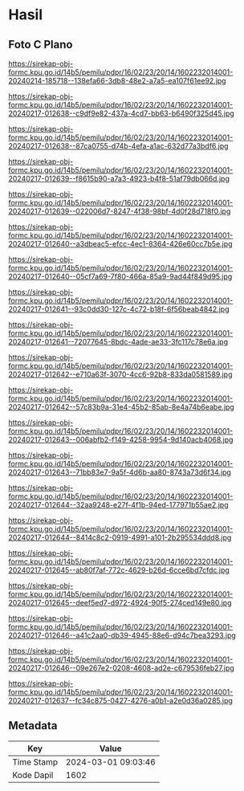 # Hasil

## Foto C Plano

https://sirekap-obj-formc.kpu.go.id/14b5/pemilu/pdpr/16/02/23/20/14/1602232014001-20240214-185718--138efa66-3db8-48e2-a7a5-ea107f61ee92.jpg

https://sirekap-obj-formc.kpu.go.id/14b5/pemilu/pdpr/16/02/23/20/14/1602232014001-20240217-012638--c9df9e82-437a-4cd7-bb63-b6490f325d45.jpg

https://sirekap-obj-formc.kpu.go.id/14b5/pemilu/pdpr/16/02/23/20/14/1602232014001-20240217-012638--87ca0755-d74b-4efa-a1ac-632d77a3bdf6.jpg

https://sirekap-obj-formc.kpu.go.id/14b5/pemilu/pdpr/16/02/23/20/14/1602232014001-20240217-012639--f8615b90-a7a3-4923-b4f8-51af79db066d.jpg

https://sirekap-obj-formc.kpu.go.id/14b5/pemilu/pdpr/16/02/23/20/14/1602232014001-20240217-012639--022006d7-8247-4f38-98bf-4d0f28d718f0.jpg

https://sirekap-obj-formc.kpu.go.id/14b5/pemilu/pdpr/16/02/23/20/14/1602232014001-20240217-012640--a3dbeac5-efcc-4ec1-8364-426e60cc7b5e.jpg

https://sirekap-obj-formc.kpu.go.id/14b5/pemilu/pdpr/16/02/23/20/14/1602232014001-20240217-012640--05cf7a69-7f80-466a-85a9-9ad44f849d95.jpg

https://sirekap-obj-formc.kpu.go.id/14b5/pemilu/pdpr/16/02/23/20/14/1602232014001-20240217-012641--93c0dd30-127c-4c72-b18f-6f56beab4842.jpg

https://sirekap-obj-formc.kpu.go.id/14b5/pemilu/pdpr/16/02/23/20/14/1602232014001-20240217-012641--72077645-8bdc-4ade-ae33-3fc117c78e6a.jpg

https://sirekap-obj-formc.kpu.go.id/14b5/pemilu/pdpr/16/02/23/20/14/1602232014001-20240217-012642--e710a63f-3070-4cc6-92b8-833da0581589.jpg

https://sirekap-obj-formc.kpu.go.id/14b5/pemilu/pdpr/16/02/23/20/14/1602232014001-20240217-012642--57c83b9a-31e4-45b2-85ab-8e4a74b6eabe.jpg

https://sirekap-obj-formc.kpu.go.id/14b5/pemilu/pdpr/16/02/23/20/14/1602232014001-20240217-012643--006abfb2-f149-4258-9954-9d140acb4068.jpg

https://sirekap-obj-formc.kpu.go.id/14b5/pemilu/pdpr/16/02/23/20/14/1602232014001-20240217-012643--71bb83e7-9a5f-4d6b-aa80-8743a73d6f34.jpg

https://sirekap-obj-formc.kpu.go.id/14b5/pemilu/pdpr/16/02/23/20/14/1602232014001-20240217-012644--32aa9248-e27f-4f1b-94ed-177971b55ae2.jpg

https://sirekap-obj-formc.kpu.go.id/14b5/pemilu/pdpr/16/02/23/20/14/1602232014001-20240217-012644--8414c8c2-0919-4991-a101-2b295534ddd8.jpg

https://sirekap-obj-formc.kpu.go.id/14b5/pemilu/pdpr/16/02/23/20/14/1602232014001-20240217-012645--ab80f7af-772c-4629-b26d-6cce6bd7cfdc.jpg

https://sirekap-obj-formc.kpu.go.id/14b5/pemilu/pdpr/16/02/23/20/14/1602232014001-20240217-012645--deef5ed7-d972-4924-90f5-274ced149e80.jpg

https://sirekap-obj-formc.kpu.go.id/14b5/pemilu/pdpr/16/02/23/20/14/1602232014001-20240217-012646--a41c2aa0-db39-4945-88e6-d94c7bea3293.jpg

https://sirekap-obj-formc.kpu.go.id/14b5/pemilu/pdpr/16/02/23/20/14/1602232014001-20240217-012646--09e267e2-0208-4608-ad2e-c679536feb27.jpg

https://sirekap-obj-formc.kpu.go.id/14b5/pemilu/pdpr/16/02/23/20/14/1602232014001-20240217-012637--fc34c875-0427-4276-a0b1-a2e0d36a0285.jpg


## Metadata

| Key        | Value               |
| ---------- | ------------------- |
| Time Stamp | 2024-03-01 09:03:46 |
| Kode Dapil | 1602                |




